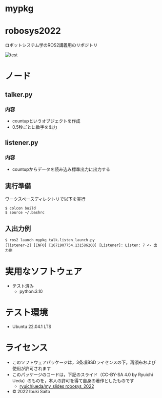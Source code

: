 # mypkg
# robosys2022
ロボットシステム学のROS2講義用のリポジトリ


![test](https://github.com/ibukisaito/mypkg/actions/workflows/test.yml/badge.svg)
# ノード

## talker.py
### 内容
* countupというオブジェクトを作成
* 0.5秒ごとに数字を出力

## listener.py
### 内容
* countupからデータを読み込み標準出力に出力する

## 実行準備
ワークスペースディレクトリで以下を実行
```
$ colcon build
$ source ~/.bashrc
```
## 入出力例
```
$ ros2 launch mypkg talk.listen_launch.py
[listener-2] [INFO] [1671907754.131586200] [Listener]: Listen: 7 <- 出力例
```

# 実用なソフトウェア
* テスト済み
  * python:3.10


# テスト環境
* Ubuntu 22.04.1 LTS

# ライセンス
* このソフトウェアパッケージは，3条項BSDライセンスの下，再頒布および使用が許可されます
* このパッケージのコードは，下記のスライド（CC-BY-SA 4.0 by Ryuichi Ueda）のものを，本人の許可を得て自身の著作としたものです
	* [ryuichiueda/my_slides robosys_2022](https://github.com/ryuichiueda/my_slides/tree/master/robosys_2022)
* © 2022 Ibuki Saito
